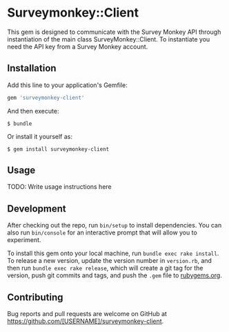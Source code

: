 # Surveymonkey::Client

This gem is designed to communicate with the Survey Monkey API through instantiation of the main class SurveyMonkey::Client. To instantiate you need the API key from a Survey Monkey account.

## Installation

Add this line to your application's Gemfile:

```ruby
gem 'surveymonkey-client'
```

And then execute:

    $ bundle

Or install it yourself as:

    $ gem install surveymonkey-client

## Usage

TODO: Write usage instructions here

## Development

After checking out the repo, run `bin/setup` to install dependencies. You can also run `bin/console` for an interactive prompt that will allow you to experiment.

To install this gem onto your local machine, run `bundle exec rake install`. To release a new version, update the version number in `version.rb`, and then run `bundle exec rake release`, which will create a git tag for the version, push git commits and tags, and push the `.gem` file to [rubygems.org](https://rubygems.org).

## Contributing

Bug reports and pull requests are welcome on GitHub at https://github.com/[USERNAME]/surveymonkey-client.
